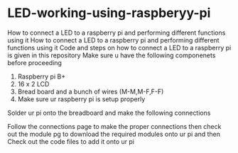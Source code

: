 # LED-working-using-raspberyy-pi
How to connect a LED to a raspberry pi and performing different functions using it 
How to connect a LED to a raspberry pi and performing different functions using it 
Code and steps on how to connect a LED to a raspberry pi is given in this repository 
Make sure u have the following componenets before proceeding
1) Raspberry pi B+
2) 16 x 2 LCD
3) Bread board and a bunch of wires (M-M,M-F,F-F)
4) Make sure ur raspberry pi is setup properly
   
Solder ur pi onto the breadboard and make the following connections

Follow the connections page to make the proper connections then check out the module pg to download the required modules onto ur pi and then 
Check out the code files to add it onto ur pi 
